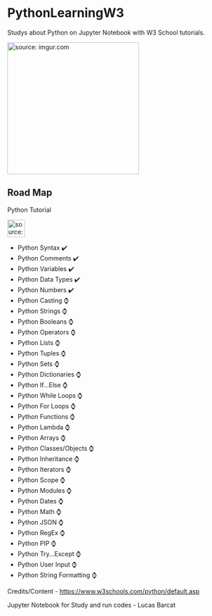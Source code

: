 # PythonLearningW3
Studys about Python on Jupyter Notebook with W3 School tutorials.

<img src="https://www.python.org/static/community_logos/python-logo-generic.svg" title="source: imgur.com" width="300" align="center"/></a> 



## Road Map

Python Tutorial


<img src="https://upload.wikimedia.org/wikipedia/commons/thumb/a/a0/W3Schools_logo.svg/2175px-W3Schools_logo.svg.png" title="source: imgur.com" width="40" align="center"/></a> 


- Python Syntax ✔️
- Python Comments ✔️
- Python Variables ✔️
- Python Data Types ✔️
- Python Numbers ✔️
- Python Casting ⌚
- Python Strings ⌚
- Python Booleans ⌚
- Python Operators ⌚
- Python Lists ⌚
- Python Tuples ⌚
- Python Sets ⌚
- Python Dictionaries ⌚
- Python If...Else ⌚
- Python While Loops ⌚
- Python For Loops ⌚
- Python Functions ⌚
- Python Lambda ⌚
- Python Arrays ⌚
- Python Classes/Objects ⌚
- Python Inheritance ⌚
- Python Iterators ⌚
- Python Scope ⌚
- Python Modules ⌚
- Python Dates ⌚
- Python Math ⌚
- Python JSON ⌚
- Python RegEx ⌚
- Python PIP ⌚
- Python Try...Except ⌚
- Python User Input ⌚
- Python String Formatting ⌚


Credits/Content - https://www.w3schools.com/python/default.asp

Jupyter Notebook for Study and run codes - Lucas Barcat